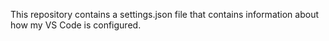 This repository contains a settings.json file that contains information about how my VS Code is configured.
